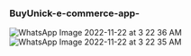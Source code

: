
### BuyUnick-e-commerce-app-
![WhatsApp Image 2022-11-22 at 3 22 36 AM](https://user-images.githubusercontent.com/66571532/203295223-5e6dd6e2-574a-4660-bf63-8130a1bff073.jpeg)
![WhatsApp Image 2022-11-22 at 3 22 35 AM](https://user-images.githubusercontent.com/66571532/203364060-eea894fd-6ba3-497d-9ce9-31e50952ae7a.jpeg)
